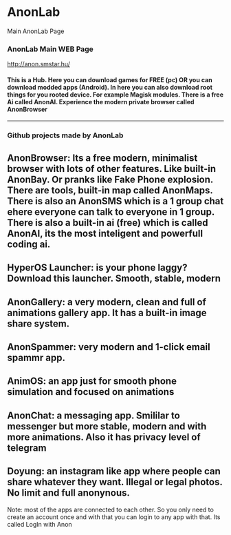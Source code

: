 # AnonLab
Main AnonLab Page

### AnonLab Main WEB Page
http://anon.smstar.hu/

#### This is a Hub. Here you can download games for FREE (pc) OR you can download modded apps (Android). In here you can also download root things for you rooted device. For example Magisk modules. There is a free Ai called AnonAI. Experience the modern private browser called AnonBrowser

-------------------------

### Github projects made by AnonLab 


## AnonBrowser: Its a free modern, minimalist browser with lots of other features. Like built-in AnonBay. Or pranks like Fake Phone explosion. There are tools, built-in map called AnonMaps. There is also an AnonSMS which is a 1 group chat ehere everyone can talk to everyone in 1 group. There is also a built-in ai (free) which is called AnonAI, its the most inteligent and powerfull coding ai.

## HyperOS Launcher: is your phone laggy? Download this launcher. Smooth, stable, modern

## AnonGallery: a very modern, clean and full of animations gallery app. It has a built-in image share system.

## AnonSpammer: very modern and 1-click email spammr app.

## AnimOS: an app just for smooth phone simulation and focused on animations

## AnonChat: a messaging app. Smililar to messenger but more stable, modern and with more animations. Also it has privacy level of telegram

## Doyung: an instagram like app where people can share whatever they want. Illegal or legal photos. No limit and full anonynous.



Note: most of the apps are connected to each other. So you only need to create an account once and with that you can login to any app with that. Its called LogIn with Anon
